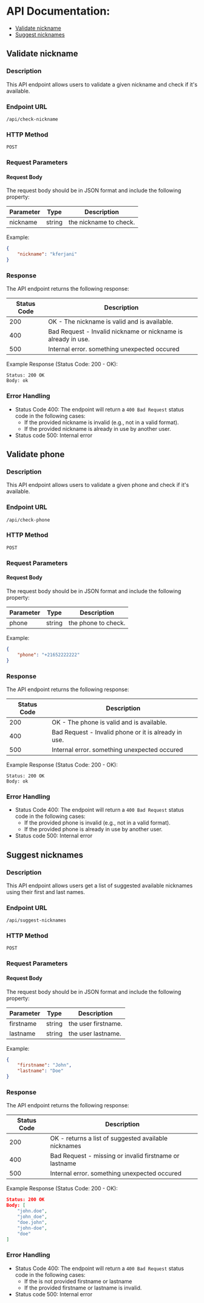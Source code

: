 # API Documentation:

- [Validate nickname](#validate-nickname)
- [Suggest nicknames](#suggest-nicknames)

## Validate nickname

### Description

This API endpoint allows users to validate a given nickname and check if it's available.

### Endpoint URL

```
/api/check-nickname
```

### HTTP Method

```
POST
```

### Request Parameters

#### Request Body

The request body should be in JSON format and include the following property:

| Parameter | Type   | Description            |
| --------- | ------ | ---------------------- |
| nickname  | string | the nickname to check. |

Example:

```json
{
	"nickname": "kferjani"
}
```

### Response

The API endpoint returns the following response:

| Status Code | Description                                                   |
| ----------- | ------------------------------------------------------------- |
| 200         | OK - The nickname is valid and is available.                  |
| 400         | Bad Request - Invalid nickname or nickname is already in use. |
| 500         | Internal error. something unexpected occured                  |

Example Response (Status Code: 200 - OK):

```
Status: 200 OK
Body: ok
```

### Error Handling

- Status Code 400: The endpoint will return a `400 Bad Request` status code in the following cases:
  - If the provided nickname is invalid (e.g., not in a valid format).
  - If the provided nickname is already in use by another user.
- Status code 500: Internal error

## Validate phone

### Description

This API endpoint allows users to validate a given phone and check if it's available.

### Endpoint URL

```
/api/check-phone
```

### HTTP Method

```
POST
```

### Request Parameters

#### Request Body

The request body should be in JSON format and include the following property:

| Parameter | Type   | Description         |
| --------- | ------ | ------------------- |
| phone     | string | the phone to check. |

Example:

```json
{
	"phone": "+21652222222"
}
```

### Response

The API endpoint returns the following response:

| Status Code | Description                                          |
| ----------- | ---------------------------------------------------- |
| 200         | OK - The phone is valid and is available.            |
| 400         | Bad Request - Invalid phone or it is already in use. |
| 500         | Internal error. something unexpected occured         |

Example Response (Status Code: 200 - OK):

```
Status: 200 OK
Body: ok
```

### Error Handling

- Status Code 400: The endpoint will return a `400 Bad Request` status code in the following cases:
  - If the provided phone is invalid (e.g., not in a valid format).
  - If the provided phone is already in use by another user.
- Status code 500: Internal error

## Suggest nicknames

### Description

This API endpoint allows users get a list of suggested available nicknames using their first and last names.

### Endpoint URL

```
/api/suggest-nicknames
```

### HTTP Method

```
POST
```

### Request Parameters

#### Request Body

The request body should be in JSON format and include the following property:

| Parameter | Type   | Description         |
| --------- | ------ | ------------------- |
| firstname | string | the user firstname. |
| lastname  | string | the user lastname.  |

Example:

```json
{
	"firstname": "John",
	"lastname": "Doe"
}
```

### Response

The API endpoint returns the following response:

| Status Code | Description                                            |
| ----------- | ------------------------------------------------------ |
| 200         | OK - returns a list of suggested available nicknames   |
| 400         | Bad Request - missing or invalid firstname or lastname |
| 500         | Internal error. something unexpected occured           |

Example Response (Status Code: 200 - OK):

```json
Status: 200 OK
Body: [
    "john.doe",
    "john_doe",
    "doe.john",
    "john-doe",
    "doe"
]
```

### Error Handling

- Status Code 400: The endpoint will return a `400 Bad Request` status code in the following cases:
  - If the is not provided firstname or lastname
  - If the provided firstname or lastname is invalid.
- Status code 500: Internal error
